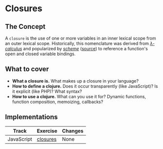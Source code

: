 # Closures

## The Concept

A `closure` is the use of one or more variables in an inner lexical scope from an outer lexical scope. Historically, this nomenclature was derived from [_λ-calculus_][wiki-lambda-calculus] and popularized by [_scheme_][wiki-scheme] ([source][wiki-closure]) to reference a function's open and closed variable bindings.

## What to cover

- **What a closure is.** What makes up a closure in your language?
- **How to define a clojure.** Does it occur transparently (like JavaScript)? Is it explicit (like PHP)? What syntax?
- **How to use a clojure.** What can you use it for? Dynamic functions, function composition, memoizing, callbacks?

## Implementations

| Track      | Exercise                              | Changes |
| ---------- | ------------------------------------- | ------- |
| JavaScript | [closures][implementation-javascript] | None    |

[implementation-javascript]: ../../languages/javascript/exercises/concept/closures/.docs/introduction.md
[wiki-lambda-calculus]: https://en.wikipedia.org/wiki/%CE%9B-calculus
[wiki-scheme]: https://en.wikipedia.org/wiki/Scheme_(programming_language)
[wiki-closure]: https://en.wikipedia.org/wiki/Closure_(computer_programming)

